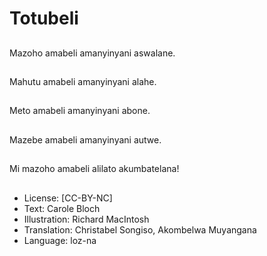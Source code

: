# Totubeli

##
Mazoho amabeli amanyinyani aswalane.

##
Mahutu amabeli amanyinyani alahe.

##
Meto amabeli amanyinyani abone.

##
Mazebe amabeli amanyinyani autwe.

##
Mi mazoho amabeli alilato akumbatelana!

##
* License: [CC-BY-NC]
* Text: Carole Bloch
* Illustration: Richard MacIntosh
* Translation: Christabel Songiso, Akombelwa Muyangana
* Language: loz-na
